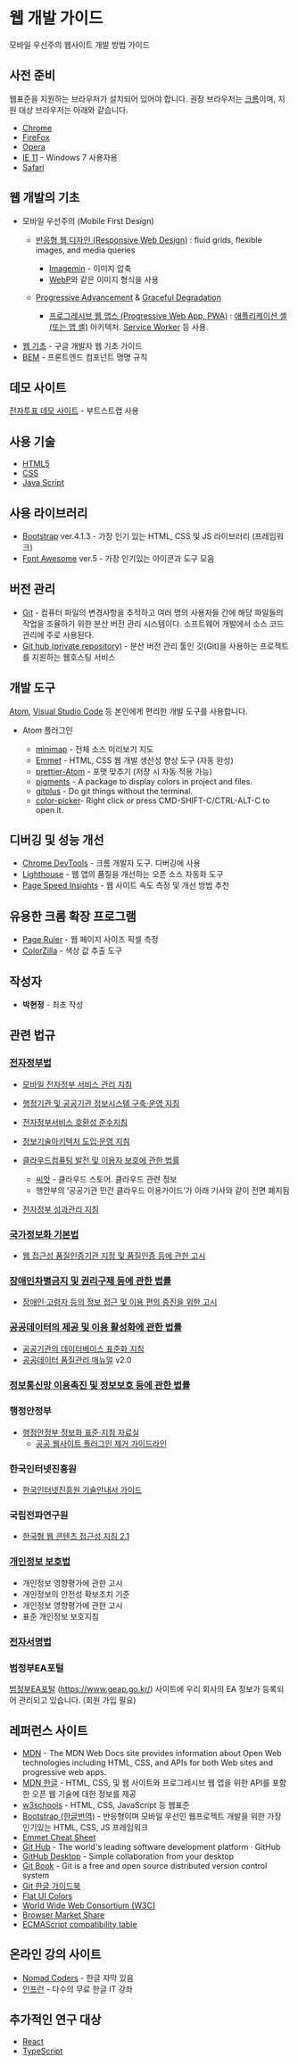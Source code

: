 # 웹 개발 가이드

모바일 우선주의 웹사이트 개발 방법 가이드

## 사전 준비

웹표준을 지원하는 브라우저가 설치되어 있어야 합니다. 권장 브라우저는 [크롬](https://www.google.com/intl/ko_ALL/chrome/)이며, 지원 대상 브라우저는 아래와 같습니다.

- [Chrome](https://www.google.com/chrome/)
- [FireFox](https://www.mozilla.org/firefox/)
- [Opera](https://www.opera.com)
- [IE 11](https://support.microsoft.com/ko-kr/help/17621/internet-explorer-downloads) - Windows 7 사용자용
- [Safari](https://www.apple.com/kr/safari/)

## 웹 개발의 기초

- 모바일 우선주의 (Mobile First Design)

  - [반응형 웹 디자인 (Responsive Web Design)](https://developers.google.com/web/fundamentals/design-and-ux/responsive/) : fluid grids, flexible images, and media queries

    - [Imagemin](https://web.dev/fast/use-imagemin-to-compress-images) - 이미지 압축
    - [WebP](https://developers.google.com/web/tools/lighthouse/audits/webp)와 같은 이미지 형식을 사용

  - [Progressive Advancement](https://developer.mozilla.org/en-US/docs/Web/Apps/Progressive) & [Graceful Degradation](https://developer.mozilla.org/en-US/docs/Glossary/Graceful_degradation)

    - [프로그레시브 웹 앱스 (Progressive Web App, PWA)](https://developers.google.com/web/fundamentals/architecture/app-shell) : [애플리케이션 셸(또는 앱 셸)](https://developers.google.com/web/fundamentals/architecture/app-shell) 아키텍처. [Service Worker](https://developer.mozilla.org/ko/docs/Web/API/Service_Worker_API/Using_Service_Workers) 등 사용.

* [웹 기초](https://developers.google.com/web/fundamentals/) - 구글 개발자 웹 기초 가이드
* [BEM](http://getbem.com/) - 프론트엔드 컴포넌트 명명 규칙

## 데모 사이트

[전자투표 데모 사이트](https://coolitea.github.io/evote-clone-with-bootstrap/) - 부트스트랩 사용

## 사용 기술

- [HTML5](https://www.w3schools.com/html/)
- [CSS](https://www.w3schools.com/css/)
- [Java Script](https://www.w3schools.com/js/)

## 사용 라이브러리

- [Bootstrap](https://getbootstrap.com/) ver.4.1.3 - 가장 인기 있는 HTML, CSS 및 JS 라이브러리 (프레임워크)
- [Font Awesome](http://fontawesome.io) ver.5 - 가장 인기있는 아이콘과 도구 모음

## 버전 관리

- [Git](https://git-scm.com/) - 컴퓨터 파일의 변경사항을 추적하고 여러 명의 사용자들 간에 해당 파일들의 작업을 조율하기 위한 분산 버전 관리 시스템이다. 소프트웨어 개발에서 소스 코드 관리에 주로 사용된다.
- [Git hub (private repository)](https://github.com) - 분산 버전 관리 툴인 깃(Git)을 사용하는 프로젝트를 지원하는 웹호스팅 서비스

## 개발 도구

[Atom](https://atom.io/), [Visual Studio Code](https://code.visualstudio.com/) 등 본인에게 편리한 개발 도구를 사용합니다.

- Atom 플러그인

  - [minimap](https://atom.io/packages/minimap) - 전체 소스 미리보기 지도
  - [Emmet](https://docs.emmet.io/) - HTML, CSS 웹 개발 생산성 향상 도구 (자동 완성)
  - [prettier-Atom](https://atom.io/packages/prettier-atom) - 포맷 맞추기 (저장 시 자동 적용 가능)
  - [pigments](https://atom.io/packages/pigments) - A package to display colors in project and files.
  - [gitplus](https://atom.io/packages/git-plus) - Do git things without the terminal.
  - [color-picker](https://atom.io/packages/color-picker)- Right click or press CMD-SHIFT-C/CTRL-ALT-C to open it.

## 디버깅 및 성능 개선

- [Chrome DevTools](https://developers.google.com/web/tools/chrome-devtools/) - 크롬 개발자 도구. 디버깅에 사용
- [Lighthouse](https://developers.google.com/web/tools/lighthouse/) - 웹 앱의 품질을 개선하는 오픈 소스 자동화 도구
- [Page Speed Insights](https://developers.google.com/speed/pagespeed/insights/) -
  웹 사이트 속도 측정 및 개선 방법 추천

## 유용한 크롬 확장 프로그램

- [Page Ruler](https://chrome.google.com/webstore/detail/page-ruler/emliamioobfffbgcfdchabfibonehkme/related?hl=en) - 웹 페이지 사이즈 픽셀 측정
- [ColorZilla](https://chrome.google.com/webstore/detail/colorzilla/bhlhnicpbhignbdhedgjhgdocnmhomnp/related?hl=en) - 색상 값 추출 도구

## 작성자

- **박현정** - 최초 작성

## 관련 법규

### [전자정부법](http://www.law.go.kr/법령/전자정부법)

- [모바일 전자정부 서비스 관리 지침](http://www.law.go.kr/행정규칙/모바일전자정부서비스관리지침)
- [행정기관 및 공공기관 정보시스템 구축·운영 지침](http://www.law.go.kr/행정규칙/행정기관및공공기관정보시스템구축·운영지침)
- [전자정부서비스 호환성 준수지침](http://www.law.go.kr/행정규칙/전자정부서비스호환성준수지침)
- [정보기술아키텍처 도입·운영 지침](http://www.law.go.kr/행정규칙/정보기술아키텍처도입·운영지침)
- [클라우드컴퓨팅 발전 및 이용자 보호에 관한 법률](http://www.law.go.kr/법령/클라우드컴퓨팅발전및이용자보호에관한법률)

  - [씨앗](https://www.ceart.kr/) - 클라우드 스토어. 클라우드 관련 정보
  - 행안부의 ‘공공기관 민간 클라우드 이용가이드’가 아래 기사와 같이 전면 폐지됨

- [전자정부 성과관리 지침](http://www.law.go.kr/admRulLsInfoP.do?admRulSeq=2100000113669)

### [국가정보화 기본법](http://www.law.go.kr/법령/국가정보화기본법)

- [웹 접근성 품질인증기관 지정 및 품질인증 등에 관한 고시](http://www.law.go.kr/행정규칙/웹접근성품질인증기관지정및품질인증등에관한고시)

### [장애인차별금지 및 권리구제 등에 관한 법률](http://www.law.go.kr/법령/장애인차별금지및권리구제등에관한법률)

- [장애인·고령자 등의 정보 접근 및 이용 편의 증진을 위한 고시](http://www.law.go.kr/행정규칙/장애인·고령자등의정보접근및이용편의증진을위한고시)

### [공공데이터의 제공 및 이용 활성화에 관한 법률](http://www.law.go.kr/법령/공공데이터의제공및이용활성화에관한법률)

- [공공기관의 데이터베이스 표준화 지침](http://www.law.go.kr/행정규칙/공공기관의데이터베이스표준화지침)
- [공공데이터 품질관리 매뉴얼](https://www.data.go.kr/information/PDS_0000000000000516/recsroom.do) v2.0

### [정보통신망 이용촉진 및 정보보호 등에 관한 법률](http://www.law.go.kr/법령/정보통신망이용촉진및정보보호등에관한법률)

### 행정안정부

- [행정안정부 정보화 표준·지침 자료실](https://www.mois.go.kr/frt/bbs/type001/commonSelectBoardList.do?bbsId=BBSMSTR_000000000045)
  - [공공 웹사이트 플러그인 제거 가이드라인](https://www.mois.go.kr/frt/bbs/type001/commonSelectBoardArticle.do?bbsId=BBSMSTR_000000000045&nttId=66932)

### 한국인터넷진흥원

- [한국인터넷진흥원 기술안내서 가이드](http://www.kisa.or.kr/public/laws/laws3.jsp)

### 국립전파연구원

- [한국형 웹 콘텐츠 접근성 지침 2.1](https://www.wah.or.kr:444/Participation/guide.asp)

### [개인정보 보호법](http://www.law.go.kr/법령/개인정보보호법)

- 개인정보 영향평가에 관한 고시
- 개인정보의 안전성 확보조치 기준
- 개인정보 영향평가에 관한 고시
- 표준 개인정보 보호지침

### [전자서명법](http://www.law.go.kr/법령/전자서명법)

### 범정부EA포털

[범정부EA포털](https://www.geap.go.kr/) (https://www.geap.go.kr/) 사이트에 우리 회사의 EA 정보가 등록되어 관리되고 있습니다. (회원 가입 필요)

## 레퍼런스 사이트

- [MDN](https://developer.mozilla.org/en-US/docs/Web/) - The MDN Web Docs site provides information about Open Web technologies including HTML, CSS, and APIs for both Web sites and progressive web apps.
- [MDN 한글](https://developer.mozilla.org/ko/) - HTML, CSS, 및 웹 사이트와 프로그레시브 웹 앱을 위한 API를 포함한 오픈 웹 기술에 대한 정보를 제공
- [w3schools](https://www.w3schools.com/) - HTML, CSS, JavaScript 등 웹표준
- [Bootstrap (한글번역)](http://bootstrapk.com/) - 반응형이며 모바일 우선인 웹프로젝트 개발을 위한 가장 인기있는 HTML, CSS, JS 프레임워크
- [Emmet Cheat Sheet](https://docs.emmet.io/cheat-sheet/)
- [Git Hub](https://github.com/) - The world's leading software development platform · GitHub
- [GitHub Desktop](https://desktop.github.com/) - Simple collaboration from your desktop
- [Git Book](https://git-scm.com/book/en/v2) - Git is a free and open source distributed version control system
- [Git 한글 가이드북](https://git-scm.com/book/ko/v2)
- [Flat UI Colors](https://flatuicolors.com/)
- [World Wide Web Consortium (W3C)](https://www.w3.org/)
- [Browser Market Share](http://gs.statcounter.com/browser-market-share/)
- [ECMAScript compatibility table](http://kangax.github.io/compat-table/es6/)

## 온라인 강의 사이트

- [Nomad Coders](https://academy.nomadcoders.co/) - 한글 자막 있음
- [인프런](https://www.inflearn.com/) - 다수의 무료 한글 IT 강좌

## 추가적인 연구 대상

- [React](http://reactjs.org)
- [TypeScript](https://www.typescriptlang.org/)
